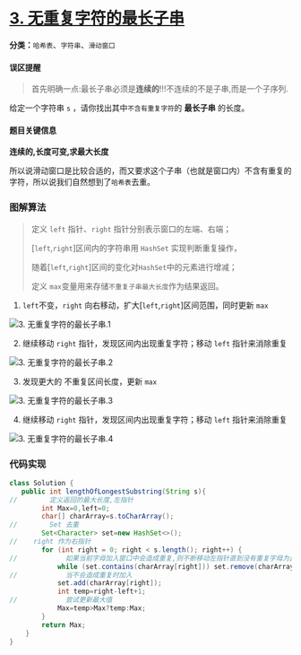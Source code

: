 # [3. 无重复字符的最长子串](https://leetcode-cn.com/problems/longest-substring-without-repeating-characters/)

**分类：**`哈希表`、`字符串`、`滑动窗口`

#### 误区提醒

> 首先明确一点:最长子串必须是**连续的**!!!不连续的不是子串,而是一个子序列.

给定一个字符串 `s` ，请你找出其中`不含有重复字符`的 **最长子串** 的长度。

#### 题目关键信息

**连续的,长度可变,求最大长度**

所以说滑动窗口是比较合适的，而又要求这个子串（也就是窗口内）不含有重复的字符，所以说我们自然想到了`哈希表`去重。

### 图解算法

> 定义 `left` 指针、`right` 指针分别表示窗口的左端、右端；
>
> [`left`,`right`]区间内的字符串用 `HashSet` 实现判断重复操作，
>
> 随着[`left`,`right`]区间的变化对`HashSet`中的元素进行增减；
>
> 定义 `max`变量用来存储`不重复子串最大长度`作为结果返回。

1. `left`不变，`right` 向右移动，扩大[`left`,`right`]区间范围，同时更新 `max`

![3. 无重复字符的最长子串.1](http://drawbed.itlearn.club/uPic/3.%20%E6%97%A0%E9%87%8D%E5%A4%8D%E5%AD%97%E7%AC%A6%E7%9A%84%E6%9C%80%E9%95%BF%E5%AD%90%E4%B8%B2.1.png)

2. 继续移动 `right` 指针，发现区间内出现重复字符；移动 `left` 指针来消除重复

![3. 无重复字符的最长子串.2](http://drawbed.itlearn.club/uPic/3.%20%E6%97%A0%E9%87%8D%E5%A4%8D%E5%AD%97%E7%AC%A6%E7%9A%84%E6%9C%80%E9%95%BF%E5%AD%90%E4%B8%B2.2.png)

3. 发现更大的 不重复区间长度，更新 `max`

![3. 无重复字符的最长子串.3](http://drawbed.itlearn.club/uPic/3.%20%E6%97%A0%E9%87%8D%E5%A4%8D%E5%AD%97%E7%AC%A6%E7%9A%84%E6%9C%80%E9%95%BF%E5%AD%90%E4%B8%B2.3.png)

4. 继续移动 `right` 指针，发现区间内出现重复字符；移动 `left` 指针来消除重复

![3. 无重复字符的最长子串.4](http://drawbed.itlearn.club/uPic/3.%20%E6%97%A0%E9%87%8D%E5%A4%8D%E5%AD%97%E7%AC%A6%E7%9A%84%E6%9C%80%E9%95%BF%E5%AD%90%E4%B8%B2.4.png)

### 代码实现

```java
class Solution {
   public int lengthOfLongestSubstring(String s){
//        定义返回的最大长度,左指针
        int Max=0,left=0;
        char[] charArray=s.toCharArray();
//        Set 去重
        Set<Character> set=new HashSet<>();
//    right 作为右指针
        for (int right = 0; right < s.length(); right++) {
//            如果当前字母加入窗口中会造成重复,则不断移动左指针直到没有重复字母为止
            while (set.contains(charArray[right])) set.remove(charArray[left++]);
//            当不会造成重复时加入
            set.add(charArray[right]);
            int temp=right-left+1;
//            尝试更新最大值
            Max=temp>Max?temp:Max;
        }
        return Max;
    }
}
```

